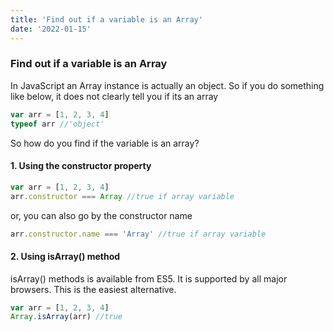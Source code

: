 ```yaml
---
title: 'Find out if a variable is an Array'
date: '2022-01-15'
---
```


### Find out if a variable is an Array

In JavaScript an Array instance is actually an object. So if you do something like below, it does not clearly tell you if its an array

```js
var arr = [1, 2, 3, 4]
typeof arr //'object'
```

So how do you find if the variable is an array?

#### 1. Using the constructor property

```js
var arr = [1, 2, 3, 4]
arr.constructor === Array //true if array variable
```

or, you can also go by the constructor name

```js
arr.constructor.name === 'Array' //true if array variable
```

#### 2. Using isArray() method

isArray() methods is available from ES5. It is supported by all major browsers. This is the easiest alternative.

```js
var arr = [1, 2, 3, 4]
Array.isArray(arr) //true
```
